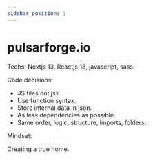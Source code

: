 ```yaml
---
sidebar_position: 1
---
```


# pulsarforge.io

Techs: 
Nextjs 13, Reactjs 18, javascript, sass.


Code decisions:

- JS files not jsx.
- Use function syntax.
- Store internal data in json.
- As less dependencies as possible.
- Same order, logic, structure, imports, folders.


Mindset:

Creating a true home.